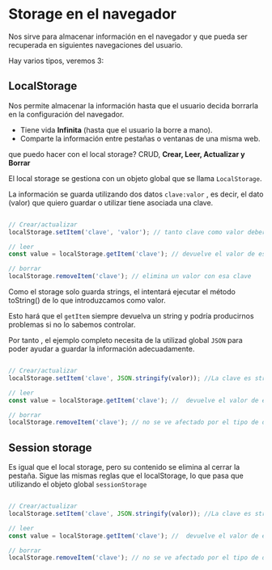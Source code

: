 # Storage en el navegador 

Nos sirve para almacenar información en el navegador y que pueda ser recuperada en siguientes navegaciones del usuario.

Hay varios tipos, veremos 3:

## LocalStorage

Nos permite almacenar la información hasta que el usuario decida borrarla en la configuración del navegador.

- Tiene vida **Infinita** (hasta que el usuario la borre a mano).
- Comparte la información entre pestañas o ventanas de una misma web.

que puedo hacer con el local storage? CRUD, **Crear, Leer, Actualizar y Borrar**

El local storage se gestiona con un objeto global que se llama `LocalStorage`.

La información se guarda utilizando dos datos `clave:valor` , es decir, el dato (valor) que quiero guardar o utilizar tiene asociada una clave.

```js

// Crear/actualizar
localStorage.setItem('clave', 'valor'); // tanto clave como valor deberian ser de tipo string para evitar errores

// leer 
const value = localStorage.getItem('clave'); // devuelve el valor de esa clave o null si no existe

// borrar
localStorage.removeItem('clave'); // elimina un valor con esa clave 


```
Como el storage solo guarda strings, el intentará ejecutar el método toString() de lo que introduzcamos como valor.

Esto hará que el `getItem` siempre devuelva un string y podría producirnos problemas si no lo sabemos controlar.

Por tanto , el ejemplo completo necesita de la utilizad global `JSON` para poder ayudar a guardar la información adecuadamente.

```js

// Crear/actualizar
localStorage.setItem('clave', JSON.stringify(valor)); //La clave es string y con este cambio el valor puede ser cualquier tipo de datos, menos función

// leer 
const value = localStorage.getItem('clave'); //  devuelve el valor de esa clave en el tipo de datos original o null si no existe

// borrar
localStorage.removeItem('clave'); // no se ve afectado por el tipo de datos

```

## Session storage

Es igual que el local storage, pero su contenido se elimina al cerrar la pestaña. Sigue las mismas reglas que el localStorage, lo que pasa que utilizando el objeto global `sessionStorage`


```js

// Crear/actualizar
localStorage.setItem('clave', JSON.stringify(valor)); //La clave es string y con este cambio el valor puede ser cualquier tipo de datos, menos función

// leer 
const value = localStorage.getItem('clave'); //  devuelve el valor de esa clave en el tipo de datos original o null si no existe

// borrar
localStorage.removeItem('clave'); // no se ve afectado por el tipo de datos

```
